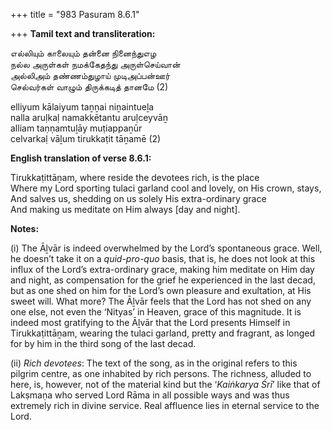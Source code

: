 +++
title = "983 Pasuram 8.6.1"

+++
**Tamil text and transliteration:**

எல்லியும் காலையும் தன்னை நினைந்துஎழ  
நல்ல அருள்கள் நமக்கேதந்து அருள்செய்வான்  
அல்லிஅம் தண்ணம்துழாய் முடிஅப்பன்ஊர்  
செல்வர்கள் வாழும் திருக்கடித் தானமே (2)

elliyum kālaiyum taṉṉai niṉaintueḻa  
nalla aruḷkaḷ namakkētantu aruḷceyvāṉ  
alliam taṇṇamtuḻāy muṭiappaṉūr  
celvarkaḷ vāḻum tirukkaṭit tāṉamē (2)

**English translation of verse 8.6.1:**

Tirukkaṭittāṉam, where reside the devotees rich, is the place  
Where my Lord sporting tulaci garland cool and lovely, on His crown, stays,  
And salves us, shedding on us solely His extra-ordinary grace  
And making us meditate on Him always [day and night].

**Notes:**

\(i\) The Āḻvār is indeed overwhelmed by the Lord’s spontaneous grace. Well, he doesn’t take it on a *quid-pro-quo* basis, that is, he does not look at this influx of the Lord’s extra-ordinary grace, making him meditate on Him day and night, as compensation for the grief he experienced in the last decad, but as one shed on him for the Lord’s own pleasure and exultation, at His sweet will. What more? The Āḻvār feels that the Lord has not shed on any one else, not even the ‘Nityas’ in Heaven, grace of this magnitude. It is indeed most gratifying to the Āḻvār that the Lord presents Himself in Tirukkaṭittāṉam, wearing the tulaci garland, pretty and fragrant, as longed for by him in the third song of the last decad.

\(ii\) *Rich devotees*: The text of the song, as in the original refers to this pilgrim centre, as one inhabited by rich persons. The richness, alluded to here, is, however, not of the material kind but the ‘*Kaiṅkarya Śrī*’ like that of Lakṣmaṇa who served Lord Rāma in all possible ways and was thus extremely rich in divine service. Real affluence lies in eternal service to the Lord.


